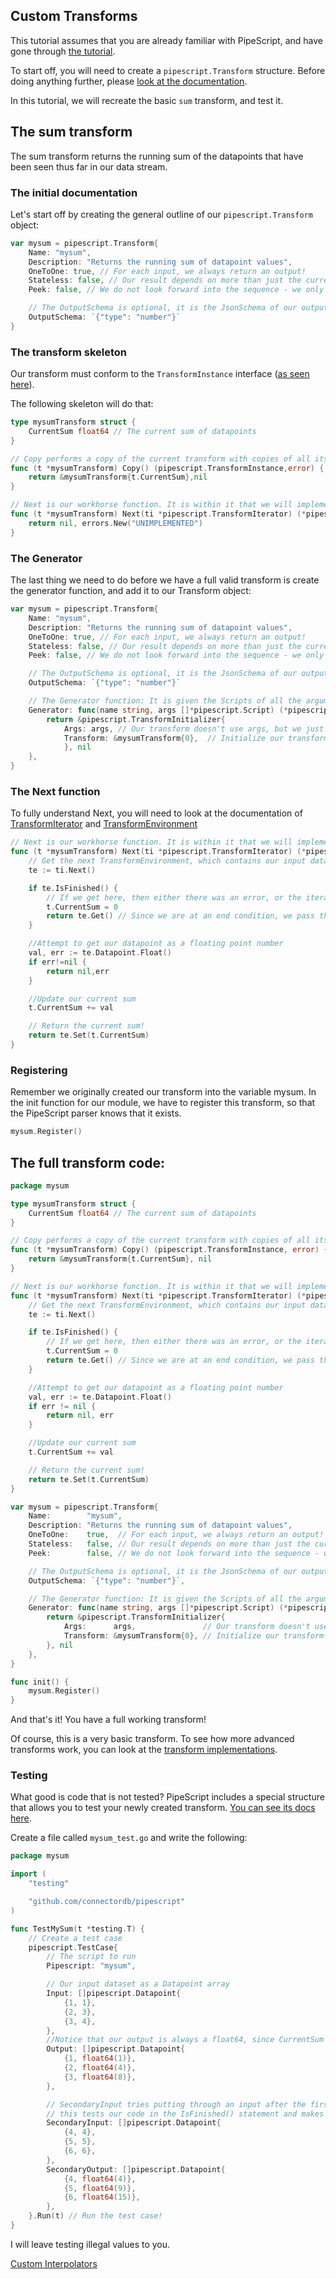 ## Custom Transforms


This tutorial assumes that you are already familiar with PipeScript, and have gone through [the tutorial](Basics).


To start off, you will need to create a `pipescript.Transform` structure. Before doing anything further, please [look at the documentation](https://godoc.org/github.com/connectordb/pipescript#Transform).

In this tutorial, we will recreate the basic `sum` transform, and test it.

## The sum transform

The sum transform returns the running sum of the datapoints that have been seen thus far in our data stream.

### The initial documentation
Let's start off by creating the general outline of our `pipescript.Transform` object:

```go
var mysum = pipescript.Transform{
	Name: "mysum",
	Description: "Returns the running sum of datapoint values",
	OneToOne: true,	// For each input, we always return an output!
	Stateless: false, // Our result depends on more than just the current datapoint
	Peek: false, // We do not look forward into the sequence - we only need to see current data

	// The OutputSchema is optional, it is the JsonSchema of our output
	OutputSchema: `{"type": "number"}`
}
```

### The transform skeleton

Our transform must conform to the `TransformInstance` interface ([as seen here](https://godoc.org/github.com/connectordb/pipescript#TransformInstance)).

The following skeleton will do that:

```go
type mysumTransform struct {
	CurrentSum float64 // The current sum of datapoints
}

// Copy performs a copy of the current transform with copies of all its internal state
func (t *mysumTransform) Copy() (pipescript.TransformInstance,error) {
	return &mysumTransform{t.CurrentSum},nil
}

// Next is our workhorse function. It is within it that we will implement our transform
func (t *mysumTransform) Next(ti *pipescript.TransformIterator) (*pipescript.Datapoint,error) {
	return nil, errors.New("UNIMPLEMENTED")
}
```

### The Generator

The last thing we need to do before we have a full valid transform is create the generator function, and add it to our Transform object:

```go
var mysum = pipescript.Transform{
	Name: "mysum",
	Description: "Returns the running sum of datapoint values",
	OneToOne: true,	// For each input, we always return an output!
	Stateless: false, // Our result depends on more than just the current datapoint
	Peek: false, // We do not look forward into the sequence - we only need to see current data

	// The OutputSchema is optional, it is the JsonSchema of our output
	OutputSchema: `{"type": "number"}`

	// The Generator function: It is given the Scripts of all the arguments, and returns a TransformInitializer
	Generator: func(name string, args []*pipescript.Script) (*pipescript.TransformInitializer, error) {
		return &pipescript.TransformInitializer{
			Args: args,	// Our transform doesn't use args, but we just pass this through without any changes
			Transform: &mysumTransform{0},	// Initialize our transform with 0
			}, nil
	},
}
```

### The Next function

To fully understand Next, you will need to look at the documentation of [TransformIterator](https://godoc.org/github.com/connectordb/pipescript#TransformIterator) and [TransformEnvironment](https://godoc.org/github.com/connectordb/pipescript#TransformEnvironment)

```go
// Next is our workhorse function. It is within it that we will implement our transform
func (t *mysumTransform) Next(ti *pipescript.TransformIterator) (*pipescript.Datapoint,error) {
	// Get the next TransformEnvironment, which contains our input datapoint
	te := ti.Next()

	if te.IsFinished() {
		// If we get here, then either there was an error, or the iterator finished. We clear our data, so that this transform can be used again
		t.CurrentSum = 0
		return te.Get()	// Since we are at an end condition, we pass through the input
	}

	//Attempt to get our datapoint as a floating point number
	val, err := te.Datapoint.Float()
	if err!=nil {
		return nil,err
	}

	//Update our current sum
	t.CurrentSum += val

	// Return the current sum!
	return te.Set(t.CurrentSum)
}
```


### Registering

Remember we originally created our transform into the variable mysum. In the init function for our module, we have to register this transform, so that the PipeScript parser knows
that it exists.

```go
mysum.Register()
```

## The full transform code:

```go
package mysum

type mysumTransform struct {
	CurrentSum float64 // The current sum of datapoints
}

// Copy performs a copy of the current transform with copies of all its internal state
func (t *mysumTransform) Copy() (pipescript.TransformInstance, error) {
	return &mysumTransform{t.CurrentSum}, nil
}

// Next is our workhorse function. It is within it that we will implement our transform
func (t *mysumTransform) Next(ti *pipescript.TransformIterator) (*pipescript.Datapoint, error) {
	// Get the next TransformEnvironment, which contains our input datapoint
	te := ti.Next()

	if te.IsFinished() {
		// If we get here, then either there was an error, or the iterator finished. We clear our data, so that this transform can be used again
		t.CurrentSum = 0
		return te.Get() // Since we are at an end condition, we pass through the input
	}

	//Attempt to get our datapoint as a floating point number
	val, err := te.Datapoint.Float()
	if err != nil {
		return nil, err
	}

	//Update our current sum
	t.CurrentSum += val

	// Return the current sum!
	return te.Set(t.CurrentSum)
}

var mysum = pipescript.Transform{
	Name:        "mysum",
	Description: "Returns the running sum of datapoint values",
	OneToOne:    true,  // For each input, we always return an output!
	Stateless:   false, // Our result depends on more than just the current datapoint
	Peek:        false, // We do not look forward into the sequence - we only need to see current data

	// The OutputSchema is optional, it is the JsonSchema of our output
	OutputSchema: `{"type": "number"}`,

	// The Generator function: It is given the Scripts of all the arguments, and returns a TransformInitializer
	Generator: func(name string, args []*pipescript.Script) (*pipescript.TransformInitializer, error) {
		return &pipescript.TransformInitializer{
			Args:      args,               // Our transform doesn't use args, but we just pass this through without any changes
			Transform: &mysumTransform{0}, // Initialize our transform with 0
		}, nil
	},
}

func init() {
	mysum.Register()
}

```

And that's it! You have a full working transform!

Of course, this is a very basic transform. To see how more advanced transforms work, you can look at the [transform implementations](https://github.com/connectordb/pipescript/tree/master/transforms/core).


### Testing

What good is code that is not tested? PipeScript includes a special structure that allows you to test your newly created transform. [You can see its docs here](https://godoc.org/github.com/connectordb/pipescript#TestCase).

Create a file called `mysum_test.go` and write the following:

```go
package mysum

import (
	"testing"

	"github.com/connectordb/pipescript"
)

func TestMySum(t *testing.T) {
	// Create a test case
	pipescript.TestCase{
		// The script to run
		Pipescript: "mysum",

		// Our input dataset as a Datapoint array
		Input: []pipescript.Datapoint{
			{1, 1},
			{2, 3},
			{3, 4},
		},
		//Notice that our output is always a float64, since CurrentSum is float64
		Output: []pipescript.Datapoint{
			{1, float64(1)},
			{2, float64(4)},
			{3, float64(8)},
		},

		// SecondaryInput tries putting through an input after the first iterator finishes.
		// this tests our code in the IsFinished() statement and makes sure it cleans stuff up
		SecondaryInput: []pipescript.Datapoint{
			{4, 4},
			{5, 5},
			{6, 6},
		},
		SecondaryOutput: []pipescript.Datapoint{
			{4, float64(4)},
			{5, float64(9)},
			{6, float64(15)},
		},
	}.Run(t) // Run the test case!
}
```

I will leave testing illegal values to you.

<a href="./custominterpolators.html" class="button alt">Custom Interpolators <i class="fa fa-arrow-right"></i></a>
